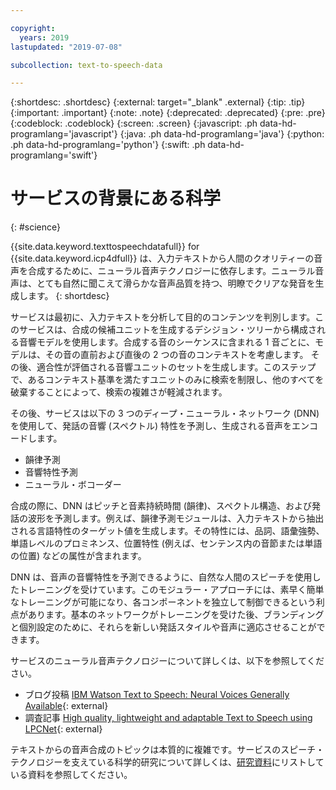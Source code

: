 ```yaml
---

copyright:
  years: 2019
lastupdated: "2019-07-08"

subcollection: text-to-speech-data

---
```


{:shortdesc: .shortdesc}
{:external: target="_blank" .external}
{:tip: .tip}
{:important: .important}
{:note: .note}
{:deprecated: .deprecated}
{:pre: .pre}
{:codeblock: .codeblock}
{:screen: .screen}
{:javascript: .ph data-hd-programlang='javascript'}
{:java: .ph data-hd-programlang='java'}
{:python: .ph data-hd-programlang='python'}
{:swift: .ph data-hd-programlang='swift'}

# サービスの背景にある科学
{: #science}

{{site.data.keyword.texttospeechdatafull}} for {{site.data.keyword.icp4dfull}} は、入力テキストから人間のクオリティーの音声を合成するために、ニューラル音声テクノロジーに依存します。ニューラル音声は、とても自然に聞こえて滑らかな音声品質を持つ、明瞭でクリアな発音を生成します。
{: shortdesc}

サービスは最初に、入力テキストを分析して目的のコンテンツを判別します。このサービスは、合成の候補ユニットを生成するデシジョン・ツリーから構成される音響モデルを使用します。合成する音のシーケンスに含まれる 1 音ごとに、モデルは、その音の直前および直後の 2 つの音のコンテキストを考慮します。 その後、適合性が評価される音響ユニットのセットを生成します。このステップで、あるコンテキスト基準を満たすユニットのみに検索を制限し、他のすべてを破棄することによって、検索の複雑さが軽減されます。

その後、サービスは以下の 3 つのディープ・ニューラル・ネットワーク (DNN) を使用して、発話の音響 (スペクトル) 特性を予測し、生成される音声をエンコードします。

-   韻律予測
-   音響特性予測
-   ニューラル・ボコーダー

合成の際に、DNN はピッチと音素持続時間 (韻律)、スペクトル構造、および発話の波形を予測します。例えば、韻律予測モジュールは、入力テキストから抽出される言語特性のターゲット値を生成します。その特性には、品詞、語彙強勢、単語レベルのプロミネンス、位置特性 (例えば、センテンス内の音節または単語の位置) などの属性が含まれます。

DNN は、音声の音響特性を予測できるように、自然な人間のスピーチを使用したトレーニングを受けています。このモジュラー・アプローチには、素早く簡単なトレーニングが可能になり、各コンポーネントを独立して制御できるという利点があります。基本のネットワークがトレーニングを受けた後、ブランディングと個別設定のために、それらを新しい発話スタイルや音声に適応させることができます。

サービスのニューラル音声テクノロジーについて詳しくは、以下を参照してください。

-   ブログ投稿 [IBM Watson Text to Speech: Neural Voices Generally Available](https://medium.com/ibm-watson/ibm-watson-text-to-speech-neural-voices-added-to-service-e562106ff9c7){: external}
-   調査記事 [High quality, lightweight and adaptable Text to Speech using LPCNet](https://arxiv.org/abs/1905.00590){: external}

テキストからの音声合成のトピックは本質的に複雑です。サービスのスピーチ・テクノロジーを支えている科学的研究について詳しくは、[研究資料](/docs/services/text-to-speech-data?topic=text-to-speech-data-references)にリストしている資料を参照してください。
